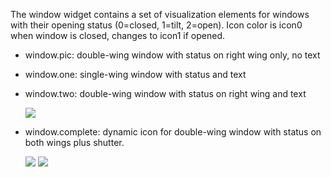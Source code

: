 The window widget contains a set of visualization elements for windows with their opening status (0=closed, 1=tilt, 2=open).
Icon color is icon0 when window is closed, changes to icon1 if opened.

- window.pic: double-wing window with status on right wing only, no text
- window.one: single-wing window with status and text
- window.two: double-wing window with status on right wing and text

  ![](https://github.com/smartVISU-newstuff/widgets/blob/master/window/pics/two.png)
- window.complete: dynamic icon for double-wing window with status on both wings plus shutter. 

  ![](https://github.com/smartVISU-newstuff/widgets/blob/master/window/pics/complete_closed.png) ![](https://github.com/smartVISU-newstuff/widgets/blob/master/window/pics/complete_t_o.png)
